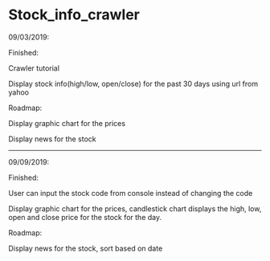 # Stock_info_crawler

09/03/2019:

Finished:

Crawler tutorial

Display stock info(high/low, open/close) for the past 30 days using url from yahoo

Roadmap:

Display graphic chart for the prices

Display news for the stock

-----------------------------------------------------------------------------------------------------------------------------------

09/09/2019:

Finished:

User can input the stock code from console instead of changing the code

Display graphic chart for the prices, candlestick chart displays the high, low, open and close price for the stock for the day.

Roadmap:

Display news for the stock, sort based on date
